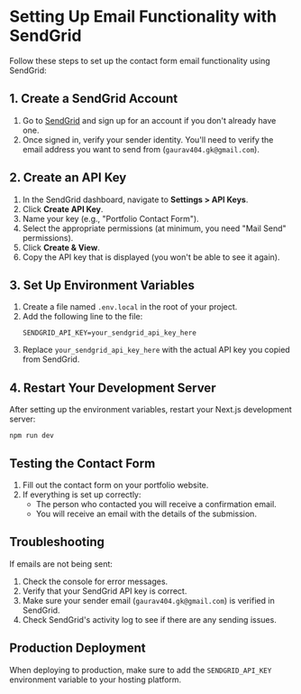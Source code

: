 # Setting Up Email Functionality with SendGrid

Follow these steps to set up the contact form email functionality using SendGrid:

## 1. Create a SendGrid Account

1. Go to [SendGrid](https://sendgrid.com/) and sign up for an account if you don't already have one.
2. Once signed in, verify your sender identity. You'll need to verify the email address you want to send from (`gaurav404.gk@gmail.com`).

## 2. Create an API Key

1. In the SendGrid dashboard, navigate to **Settings > API Keys**.
2. Click **Create API Key**.
3. Name your key (e.g., "Portfolio Contact Form").
4. Select the appropriate permissions (at minimum, you need "Mail Send" permissions).
5. Click **Create & View**.
6. Copy the API key that is displayed (you won't be able to see it again).

## 3. Set Up Environment Variables

1. Create a file named `.env.local` in the root of your project.
2. Add the following line to the file:
   ```
   SENDGRID_API_KEY=your_sendgrid_api_key_here
   ```
3. Replace `your_sendgrid_api_key_here` with the actual API key you copied from SendGrid.

## 4. Restart Your Development Server

After setting up the environment variables, restart your Next.js development server:

```
npm run dev
```

## Testing the Contact Form

1. Fill out the contact form on your portfolio website.
2. If everything is set up correctly:
   - The person who contacted you will receive a confirmation email.
   - You will receive an email with the details of the submission.

## Troubleshooting

If emails are not being sent:

1. Check the console for error messages.
2. Verify that your SendGrid API key is correct.
3. Make sure your sender email (`gaurav404.gk@gmail.com`) is verified in SendGrid.
4. Check SendGrid's activity log to see if there are any sending issues.

## Production Deployment

When deploying to production, make sure to add the `SENDGRID_API_KEY` environment variable to your hosting platform. 